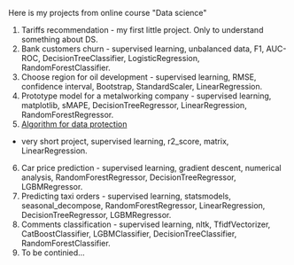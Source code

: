 Here is my projects from online course "Data science"
1) Tariffs recommendation - my first little project. Only to understand something about DS.
2) Bank customers churn - supervised learning, unbalanced data, F1, AUC-ROC, DecisionTreeClassifier, LogisticRegression, RandomForestClassifier.
3) Choose region for oil development - supervised learning, RMSE, confidence interval, Bootstrap, StandardScaler, LinearRegression.
4) Prototype model for a metalworking company - supervised learning, matplotlib, sMAPE, DecisionTreeRegressor, LinearRegression, RandomForestRegressor.
5) [Algorithm for data protection](https://github.com/omakarevich/data_science_course_projects/tree/master/algorithm_for_data_protection)
- very short project, supervised learning, r2_score, matrix, LinearRegression.
6) Car price prediction - supervised learning, gradient descent, numerical analysis, RandomForestRegressor, DecisionTreeRegressor, LGBMRegressor.
7) Predicting taxi orders - supervised learning, statsmodels, seasonal_decompose,  RandomForestRegressor, LinearRegression, DecisionTreeRegressor, LGBMRegressor.
8) Comments сlassification - supervised learning, nltk, TfidfVectorizer, CatBoostClassifier, LGBMClassifier, DecisionTreeClassifier, RandomForestClassifier.
9) To be continied...

